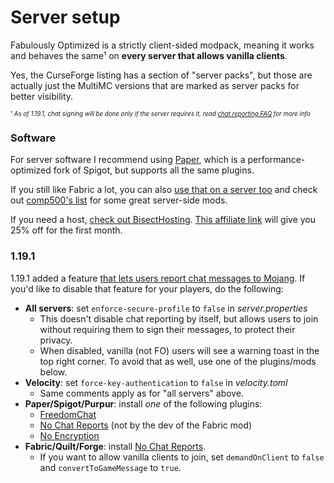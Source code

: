 # Server setup

Fabulously Optimized is a strictly client-sided modpack, meaning it works and behaves the same¹ on **every server that allows vanilla clients**. 

Yes, the CurseForge listing has a section of "server packs", but those are actually just the MultiMC versions that are marked as server packs for better visibility.

<sub><sup>¹ _As of 1.19.1, chat signing will be done only if the server requires it, read [chat reporting FAQ](chat-reporting-faq.md) for more info_</sup></sub>

### Software

For server software I recommend using [Paper](https://papermc.io), which is a performance-optimized fork of Spigot, but supports all the same plugins. 

If you still like Fabric a lot, you can also [use that on a server too](https://fabricmc.net/use/?page=server) and check out [comp500's list](https://github.com/comp500/fabric-serverside-mods#performance) for some great server-side mods.

If you need a host, [check out BisectHosting](https://www.bisecthosting.com/clients/aff.php?aff=2604). [This affiliate link](https://www.bisecthosting.com/clients/aff.php?aff=2604) will give you 25% off for the first month.

### 1.19.1

1.19.1 added a feature [that lets users report chat messages to Mojang](chat-reporting-faq.md). If you'd like to disable that feature for your players, do the following:

- **All servers**: set `enforce-secure-profile` to `false` in _server.properties_
  - This doesn't disable chat reporting by itself, but allows users to join without requiring them to sign their messages, to protect their privacy.
  - When disabled, vanilla (not FO) users will see a warning toast in the top right corner. To avoid that as well, use one of the plugins/mods below.
- **Velocity**: set `force-key-authentication` to `false` in _velocity.toml_
  - Same comments apply as for "all servers" above.
- **Paper/Spigot/Purpur**: install _one_ of the following plugins:
  - [FreedomChat](https://github.com/Oharass/FreedomChat)
  - [No Chat Reports](https://www.spigotmc.org/resources/no-chat-reports-spigot-1-19.102931/) (not by the dev of the Fabric mod)
  - [No Encryption](https://www.spigotmc.org/resources/noencryption.102902/)
- **Fabric/Quilt/Forge**: install [No Chat Reports](https://www.curseforge.com/minecraft/mc-mods/no-chat-reports).
  - If you want to allow vanilla clients to join, set `demandOnClient` to `false` and `convertToGameMessage` to `true`. 
